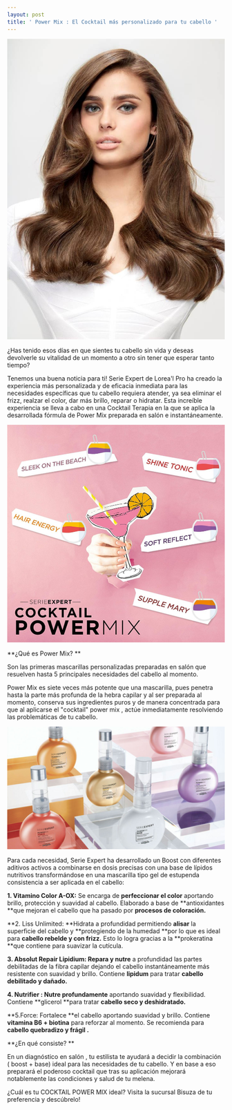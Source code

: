 ```yaml
---
layout: post
title: ' Power Mix : El Cocktail más personalizado para tu cabello '
---
```

![](/img/uploads/resulthair_serieexpert_powermix.jpg)

¿Has tenido esos días en que sientes tu cabello sin vida y deseas devolverle su vitalidad de un momento a otro sin tener que esperar tanto tiempo?

Tenemos una buena noticia para ti!  Serie Expert de Lorea'l Pro ha creado la experiencia más personalizada y de eficacia inmediata para las necesidades específicas que tu cabello requiera atender, ya sea eliminar el frizz, realzar el color, dar más brillo, reparar o hidratar. Esta increíble experiencia se lleva a cabo en una Cocktail Terapia en la que se aplica la desarrollada fórmula de Power Mix preparada en salón e instantáneamente. 

![](/img/uploads/41737136_2114505112099759_8353461187400171520_n.jpg)

**¿Qué es Power Mix? **

Son las primeras mascarillas personalizadas preparadas en salón que resuelven hasta 5 principales necesidades del cabello al momento.

Power Mix es siete veces más potente que una mascarilla, pues penetra hasta la parte más profunda de la hebra capilar y al ser preparada al momento, conserva sus ingredientes puros y de manera concentrada para que al aplicarse el "cocktail" power mix , actúe inmediatamente resolviendo las problemáticas de tu cabello.

![](/img/uploads/powermix-loreal-nov-18.jpg)

Para cada necesidad, Serie Expert ha desarrollado un Boost con diferentes aditivos activos a combinarse en dosis precisas con una base de lípidos nutritivos transformándose en una mascarilla tipo gel de estupenda consistencia a ser aplicada en el cabello:

**1. Vitamino Color A-OX:** Se encarga de **perfeccionar el color** aportando brillo, protección y suavidad al cabello. Elaborado a base de **antioxidantes **que mejoran el cabello que ha pasado por **procesos de coloración.**

**2. Liss Unlimited: **Hidrata a profundidad permitiendo **alisar** la superficie del cabello y **protegiendo de la humedad **por lo que es ideal para **cabello rebelde y con frizz.** Esto lo logra gracias a la **prokeratina **que contiene para suavizar la cutícula.

**3. Absolut Repair Lipidium: Repara y nutre** a profundidad las partes debilitadas de la fibra capilar dejando el cabello instantáneamente más resistente con suavidad y brillo. Contiene **lipidum** para tratar **cabello debilitado y dañado.**

**4. Nutrifier : Nutre profundamente** aportando suavidad y flexibilidad. Contiene **glicerol **para tratar **cabello seco y deshidratado.**

**5.Force: Fortalece **el cabello aportando suavidad y brillo. Contiene **vitamina B6 + biotina** para reforzar al momento. Se recomienda para **cabello quebradizo y frágil .**

**¿En qué consiste? **

En un diagnóstico en salón , tu estilista te ayudará a decidir la combinación ( boost + base) ideal para las necesidades de tu cabello. Y en base a eso preparará el poderoso cocktail que tras su aplicación mejorará notablemente las condiciones y salud de tu melena.   

¿Cuál es tu COCKTAIL POWER MIX ideal? Visita la sucursal Bisuza de tu preferencia y descúbrelo!
